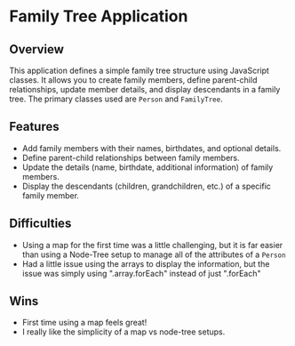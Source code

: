 # Family Tree Application

## Overview
This application defines a simple family tree structure using JavaScript classes. 
It allows you to create family members, define parent-child relationships, update member details, and display descendants in a family tree. 
The primary classes used are `Person` and `FamilyTree`.

## Features
- Add family members with their names, birthdates, and optional details.
- Define parent-child relationships between family members.
- Update the details (name, birthdate, additional information) of family members.
- Display the descendants (children, grandchildren, etc.) of a specific family member.

## Difficulties
- Using a map for the first time was a little challenging, but it is far easier than using a Node-Tree setup to manage all of the attributes of a `Person`
- Had a little issue using the arrays to display the information, but the issue was simply using ".array.forEach" instead of just ".forEach"

## Wins
- First time using a map feels great!
- I really like the simplicity of a map vs node-tree setups. 